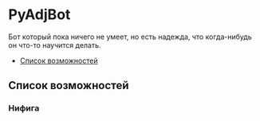 # PyAdjBot

Бот который пока ничего не умеет, но есть надежда, что когда-нибудь он что-то научится делать.

* [Список возможностей](http://github.com/tgof/pyadjbot#AVAILABLE_FEATURES)

## <a name="AVAILABLE_FEATURES"></a>Список возможностей
### Нифига
